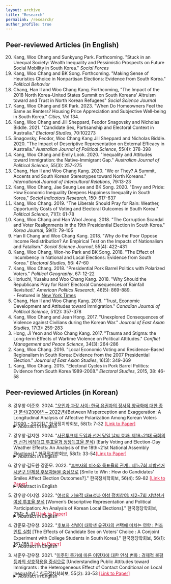 ```yaml
---
layout: archive
title: "Research"
permalink: /research/
author_profile: true
---
```


## Peer-reviewed Articles (in English)
<ol start="20" reversed>
  <li>Kang, Woo Chang and Sunkyung Park. Forthcoming. "Stuck in an Unequal Society: Wealth Inequality and Pessimistic Prospects on Future Social Mobility in South Korea." <i>Social Forces</i></li>
  <li>Kang, Woo Chang and BK Song. Forthcoming. "Making Sense of Heuristics Choice in Nonpartisan Elections: Evidence from South Korea." <i>Political Behavior</i></li>
  <li>Chang, Han Il and Woo Chang Kang. Forthcoming, "The Impact of the 2018 North Korea-United States Summit on South Koreans’ Altruism toward and Trust in North Korean Refugees" <i>Social Science Journal</i></li>
  <li>Kang, Woo Chang and SK Park. 2023. "When Do Homeowners Feel the Same as Renters? Housing Price Appreciation and Subjective Well-being in South Korea." <i>Cities</i>, Vol 134.</li>
  <li>Kang, Woo Chang and Jill Sheppard, Feodor Snagovsky and Nicholas Biddle. 2021. "Candidate Sex, Partisanship and Electoral Context in Australia." <i>Electoral Studies</i>, 70:102273</li>
  <li>Snagovsky, Feodor, Woo Chang Kang Jill Sheppard and Nicholas Biddle. 2020. "The Impact of Descriptive Representation on External Efficacy in Australia." <i>Australian Journal of Political Science</i>, 55(4): 378-398</li>
  <li>Kang, Woo Chang and Emily Look. 2020. "Inequality and Attitudes toward Immigration: the Native-Immigrant Gap." <i>Australian Journal of Political Science</i>, 55(3): 257-275</li>
  <li>Chang, Han Il and Woo Chang Kang. 2020. "We or They? A Summit, Accents and South Korean Stereotypes toward North Koreans." <i>International Journal of Intercultural Relations</i>, 79:13-23</li>
  <li>Kang, Woo Chang, Jae Seung Lee and BK Song. 2020. "Envy and Pride: How Economic Inequality Deepens Happiness Inequality in South Korea," <i>Social Indicators Research</i>, 150: 617-637</li>
  <li>Kang, Woo Chang. 2019. "The Liberals Should Pray for Rain: Weather, Opportunity Costs of Voting and Electoral Outcomes in South Korea." <i>Political Science</i>, 71(1): 61-78</li>
  <li>Kang, Woo Chang and Han Wool Jeong. 2018. "The Corruption Scandal and Voter Realignments in the 19th Presidential Election in South Korea." <i>Korea Journal</i>, 59(1): 79-105</li>
  <li>Han Il Chang and Woo Chang Kang. 2018. "Why do the Poor Oppose Income Redistribution? An Empirical Test on the Impacts of Nationalism and Fatalism." <i>Social Science Journal</i>, 55(4): 422-431</li>
  <li>Kang, Woo Chang, Won-ho Park and BK Song. 2018. "The Effect of Incumbency in National and Local Elections: Evidence from South Korea." <i>Electoral Studies</i>, 56: 47-60</li>
  <li>Kang, Woo Chang. 2018. "Presidential Pork Barrel Politics with Polarized Voters." <i>Political Geography</i>, 67: 12-22</li>
  <li>Horiuchi, Yusaku and Woo Chang Kang. 2018. "Why Should the Republicans Pray for Rain? Electoral Consequences of Rainfall Revisited." <i>American Politics Research</i>, 46(5): 869-889. <br> - Featured in <a href="https://goo.gl/pSs4Z6">New York Times</a></li>
  <li>Chang, Han Il and Woo Chang Kang. 2018. "Trust, Economic Development and Attitudes toward Immigration." <i>Canadian Journal of Political Science</i>, 51(2): 357-378</li>
  <li>Kang, Woo Chang and Jean Hong. 2017. "Unexplored Consequences of Violence against Civilians during the Korean War." <i>Journal of East Asian Studies</i>, 17(3): 259-283</li>
  <li>Hong, Ji Yeon and Woo Chang Kang. 2017. "Trauma and Stigma: the Long-term Effects of Wartime Violence on Political Attitudes." <i>Conflict Management and Peace Science</i>, 34(3): 264-286</li>
  <li>Kang, Woo Chang. 2016. "Local Economic Voting and Residence-Based Regionalism in South Korea: Evidence from the 2007 Presidential Election." <i>Journal of East Asian Studies</i>, 16(3): 349-369</li>
  <li>Kang, Woo Chang. 2015. "Electoral Cycles in Pork Barrel Politics: Evidence from South Korea 1989-2008." <i>Electoral Studies</i>, 2015, 38: 46-58</li>
</ol>

## Peer-reviewed Articles (in Korean)

<ol start="8" reversed>
<li>강우창&middot;이준호. 2024. <a href = "https://bit.ly/3xjV5DM">"오인과 과장 사이: 한국 유권자의 정서적 양극화에 대한 종단 분석(2000년 ~ 2022년)</a>[Between Misperception and Exaggeration: A Longitudinal Analysis of Affective Polarization Among Korean Voters (2000 - 2022)]." 한국정치학회보, 58(1): 7-32 <a href = "https://bit.ly/3xjV5DM" style="color: crimson;">[Link to Paper]</a></li>
<details>
    <summary style="margin-top: -10px; margin-bottom: 10px;">Abstract in English</summary>
    <p style="margin-left: 20px;margin-top: -10px">
      Despite concerns about the increasing affective polarization among Korean voters, there has been a lack of empirical evidence to support this claim. This study examines whether affective polarization as a 'process' is occurring among Korean voters, exploiting voter opinion polls from six National Assembly elections conducted since 2000. The analysis at both the aggregate and individual levels failed to find evidence that affective polarization is intensifying in Korea. At the aggregate level, both the partisan based polarization index and the Wagner polarization index which includes non-partisans, peaked in 2004, followed by a decreasing trend until 2016. There was an increase in emotional polarization between 2016 and 2020, but further analysis in 2022 revealed that this increase is not continuing. At the individual level, we reconfirmed the significant correlation between affective polarization and factors like strong partisan identity, ideological intensity, and perceptions of ideological polarization within parties; however, this study did not find evidence that these variables are exacerbating affective polarization.
    </p>
  </details>
<li>강우창&middot;김지한. 2024. "<a href = "https://bit.ly/3KK8KHm">사전투표제 도입과 선거 당일 날씨 효과: 제18~21대 국회의원 선거 비례대표 투표율과 정당득표율 분석)</a> [Early Voting and Election-Day Weather Effects: An Analysis of the 18th~21st National Assembly Elections]." 한국정치학회보, 58(1): 33-54<a href = "https://bit.ly/3KK8KHm" style="color: crimson;">[Link to Paper]</a></li>
<details>
    <summary style="margin-top: -10px; margin-bottom: 10px;">Abstract in English</summary>
    <p style="margin-left: 20px;margin-top: -10px">
      Despite the widespread interest in the effects of weather on elections and the effects of the early voting system, how the early voting system affects the election-day weather effects remains as lacuna. This paper argues that the system mitigates the effects of election-day weather on election, by providing voters with the opportunity to avoid the weather-related costs of voting. An analysis of election-day precipitation and temperature data at the regional level and 18th-21st Korean legislative election results corroborates empirical evidence. The results show that election-day rain increased the vote share of liberal parties and decreased that of conservative parties when the early voting was not available, whereas these effects disappeared as the early voting system was introduced. Relatedly, the election-day rain increased the turnout of those aged 20-24 and decreased turnout of those over 50, whereas these effects vanished with the early voting system. The findings suggest that voters who are sensitive to the direct costs and opportunity costs of voting are taking advantage of the system, based on their anticipation of election-day weather.
    </p>
  </details>
<li>강우창&middot;김도원&middot;강준모. 2022. "<a href = "https://bit.ly/4cmR2Fx">후보자의 미소와 득표율의 관계 : 제1~7회 지방선거 시군구 단체장 후보자들을 중심으로</a> [Smile to Win : How do Candidates’ Smiles Affect Election Outcomes?]." 한국정치학회보, 56(4): 59-82 <a href = "https://bit.ly/4cmR2Fx" style="color: crimson;">[Link to Paper]</a></li>
<details>
    <summary style="margin-top: -10px; margin-bottom: 10px;">Abstract in English</summary>
    <p style="margin-left: 20px;margin-top: -10px">
      How do candidates’ appearance affect election outcomes? Under bounded rationality, voters use a variety of heuristics in their political decision-making. Previous studies have found mixed evidence on whether candidates' appearances, particularly their smiles, serve as heuristics and influence election outcomes. In this regard, this study investigates the effect of smiles on vote shares using election posters of candidates running in South Korean local elections. The candidate's smile, as measured by Microsoft Azure, increased the vote share by 1.5 to 2.6%p. The size and statistical significance of the smile effect varied depending on the electoral competitiveness and number of candidates. Overall, this study shows that candidates' smiles help them win votes in specific electoral contexts.
    </p>
  </details>
<li>강우창&middot;이지영. 2022. "<a href="https://bit.ly/3xmxfr4">여성의 기술적 대표성과 여성 정치참여: 제2~7회 지방선거 여성 투표율 분석</a> [Women’s Descriptive Representation and Political Participation: An Analysis of Korean Local Elections]." 한국정당학회보, 21(1): 5-41 <a href = "https://bit.ly/3xmxfr4" style="color: crimson;">[Link to Paper]</a></li>
<details>
    <summary style="margin-top: -10px; margin-bottom: 10px;">Abstract in English</summary>
    <p style="margin-left: 20px;margin-top: -10px">
      Underrepresentation of women in politics is a widely recognized problem in Korea, yet empirical studies on the effect of women’s descriptive representation on female political participation are nonexistent. This research analyzes the effect of the number of female candidates and electees during the 2nd~7th Korean local elections on female turnout, revealing that female turnout increased when more female candidates ran for office and more female candidates were elected in the previous election. According to an analysis based on age, the effect of increased female representation on female turnout is most profound amongst female voters in their late 20s to 40s but not as substantial for women in their early 20s or 50s and beyond. Based on results by elections, increased female turnout due to greater representation initially appeared in the 5th election, when mandatory gender quota laws were implemented. Moreover, the effect of the number of elected females on female turnout is larger than that of the number of female candidates. These results show that an increase in female candidates and electees can lead to an increase in women’s political participation.
    </p>
  </details>
<li>강준모&middot;강우창. 2022. "<a href="https://bit.ly/3xbq98S">후보자 성별이 대학생 유권자의 선택에 미치는 영향 : 컨조인트 실험</a> [The Effects of Candidate Sex on Voters’ Choice : A Conjoint Experiment with College Students in South Korea]." 한국정당학회보, 56(1): 161-185 <a href = "https://bit.ly/3xbq98S" style="color: crimson;">[Link to Paper]</a></li>
<details>
    <summary style="margin-top: -10px; margin-bottom: 10px;">Abstract in English</summary>
    <p style="margin-left: 20px;margin-top: -10px">
      How does the candidate's sex affect voters' choice? Previous studies in South Korea have shown that the candidate's sex does not affect voters' choice. However, the analysis of the observational data such as aggregated election outcomes or survey data is limited in examining the causal effect of a candidate's sex on voters' choice. The effect of candidate sex may be offset from each other when voters engage in the cosex voting, where male voters vote for male candidates and female voters vote for female candidates. The survey data analysis, on the other hand, suffers from the selection issue given that only a small number of qualified female candidates run for elections. In this sense, this study examines the causal effect of the candidate's sex on voters' choices through a conjoint experiment. The results suggest that cosex voting occurs among college students, which continued even after reflecting on the effects of political parties.
    </p>
  </details>

<li>서준우&middot;강우창. 2021. "<a href="https://bit.ly/4esLues">이주민 증가에 따른 이민자에 대한 인식 변화 : 경제적 불평등과의 상호작용을 중심으로</a> [Understanding Public Attitudes toward Immigrants : the Heterogeneous Effect of Contact Conditional on Local Inequality]." 한국정치학회보, 55(2): 33-53 <a href = "https://bit.ly/4esLues" style="color: crimson;">[Link to Paper]</a></li>
<details>
    <summary style="margin-top: -10px; margin-bottom: 10px;">Abstract in English</summary>
    <p style="margin-left: 20px;margin-top: -10px">
      The immigration level in Korea has been increasing amidst worsening individual attitudes toward immigrants. Does this mean that the increase in immigration levels leads to a negative public attitude toward immigrants? Intergroup Contact Theory supposes that a larger migrant population leads to positive attitudes: frequent contact alleviates intergroup prejudice and improves relations. This paper suggests that there can be both 'good contact' or 'bad contact' depending on local contextual characteristics, such as inequality. This paper reviews the effect of local economic inequality and local immigrant stock on public attitudes by matching the Seoul Survey dataset(2010-2017) with originally generated local economic inequality levels. With a multi-level time-series data of twenty-five local level districts, six-year spans, and 274,514 individual observations, we find that local districts with larger immigrant populations and lower inequality levels are more likely to exhibit positive attitudes, and the positive effect of the immigrant population on public attitudes diminishes as the inequality level increases. These findings suggest that the deteriorating net level of public attitudes toward immigrants is attributable to economic inequality rather than the size of the immigrant population.
    </p>
  </details>


  </ol>